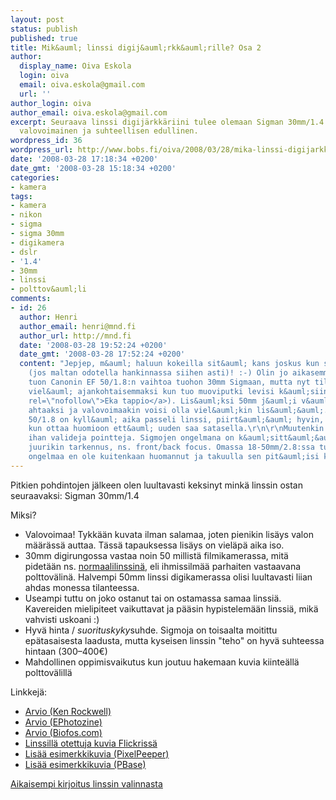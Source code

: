 ```yaml
---
layout: post
status: publish
published: true
title: Mik&auml; linssi digij&auml;rkk&auml;rille? Osa 2
author:
  display_name: Oiva Eskola
  login: oiva
  email: oiva.eskola@gmail.com
  url: ''
author_login: oiva
author_email: oiva.eskola@gmail.com
excerpt: Seuraava linssi digijärkkäriini tulee olemaan Sigman 30mm/1.4. Linssi on
  valovoimainen ja suhteellisen edullinen.
wordpress_id: 36
wordpress_url: http://www.bobs.fi/oiva/2008/03/28/mika-linssi-digijarkkarille-osa-2/
date: '2008-03-28 17:18:34 +0200'
date_gmt: '2008-03-28 15:18:34 +0200'
categories:
- kamera
tags:
- kamera
- nikon
- sigma
- sigma 30mm
- digikamera
- dslr
- '1.4'
- 30mm
- linssi
- polttov&auml;li
comments:
- id: 26
  author: Henri
  author_email: henri@mnd.fi
  author_url: http://mnd.fi
  date: '2008-03-28 19:52:24 +0200'
  date_gmt: '2008-03-28 17:52:24 +0200'
  content: "Jepjep, m&auml; haluun kokeilla sit&auml; kans joskus kun saat hankittua
    (jos maltan odotella hankinnassa siihen asti)! :-) Olin jo aikasemmin suunnitellut
    tuon Canonin EF 50/1.8:n vaihtoa tuohon 30mm Sigmaan, mutta nyt tilanne tuli
    viel&auml; ajankohtaisemmaksi kun tuo muoviputki levisi k&auml;siin (<a href=\"http://mnd.fi/?p=34\"
    rel=\"nofollow\">Eka tappio</a>). Lis&auml;ksi 50mm j&auml;i v&auml;h&auml;n
    ahtaaksi ja valovoimaakin voisi olla viel&auml;kin lis&auml;&auml;. Muuten tuo
    50/1.8 on kyll&auml; aika passeli linssi, piirt&auml;&auml; hyvin, varsinkin
    kun ottaa huomioon ett&auml; uuden saa satasella.\r\n\r\nMuutenkin tuossa oli
    ihan valideja pointteja. Sigmojen ongelmana on k&auml;sitt&auml;&auml;kseni ollut
    juurikin tarkennus, ns. front/back focus. Omassa 18-50mm/2.8:ssa tuota
    ongelmaa en ole kuitenkaan huomannut ja takuulla sen pit&auml;isi kai korjaantua."
---
```

<p>Pitkien pohdintojen j&auml;lkeen olen luultavasti keksinyt mink&auml; linssin ostan seuraavaksi: Sigman 30mm/1.4</p>
<p>Miksi?</p>
<ul>
<li>Valovoimaa! Tykk&auml;&auml;n kuvata ilman salamaa, joten pienikin lis&auml;ys valon m&auml;&auml;r&auml;ss&auml; auttaa. T&auml;ss&auml; tapauksessa lis&auml;ys on viel&auml;p&auml; aika iso.</li>
<li>30mm digirungossa vastaa noin 50 millist&auml; filmikamerassa, mit&auml; pidet&auml;&auml;n ns. <a href="http://en.wikipedia.org/wiki/Normal_lens">normaalilinssin&auml;</a>, eli ihmissilm&auml;&auml; parhaiten vastaavana polttov&auml;lin&auml;. Halvempi 50mm linssi digikamerassa olisi luultavasti liian ahdas monessa tilanteessa.</li>
<li>Useampi tuttu on joko ostanut tai on ostamassa samaa linssi&auml;. Kavereiden mielipiteet vaikuttavat ja p&auml;&auml;sin hypistelem&auml;&auml;n linssi&auml;, mik&auml; vahvisti uskoani :)</li>
<li>Hyv&auml; hinta / <em>suorituskyky</em>suhde. Sigmoja on toisaalta moitittu ep&auml;tasaisesta laadusta, mutta kyseisen linssin "teho" on hyv&auml; suhteessa hintaan (300&ndash;400&euro;)</li>
<li>Mahdollinen oppimisvaikutus kun joutuu hakemaan kuvia kiinte&auml;ll&auml; polttov&auml;lill&auml;</li>
</ul>
<p><a id="more"></a><a id="more-36"></a>Linkkej&auml;:</p>
<ul>
<li><a href="http://www.kenrockwell.com/sigma/30mm-f14.htm">Arvio (Ken Rockwell)</a></li>
<li><a href="http://www.ephotozine.com/article/Sigma-30mm-f14-EX-DC">Arvio (EPhotozine)</a></li>
<li><a href="http://www.biofos.com/esystem/s_30tst.html">Arvio (Biofos.com)</a></li>
<li><a href="http://www.flickr.com/groups/sigma30mm/pool/">Linssill&auml; otettuja kuvia Flickriss&auml;</a></li>
<li><a href="http://www.pixel-peeper.com/lenses/?lens=278">Lis&auml;&auml; esimerkkikuvia (PixelPeeper)</a></li>
<li><a href="http://www.pbase.com/cameras/sigma/30_14_ex_dc_hsm">Lis&auml;&auml; esimerkkikuvia (PBase)</a></li>
</ul>
<p><a href="http://www.bobs.fi/oiva/2007/12/10/mika-linssi-digijarkkarille-osa-1/">Aikaisempi kirjoitus linssin valinnasta</a></p>
